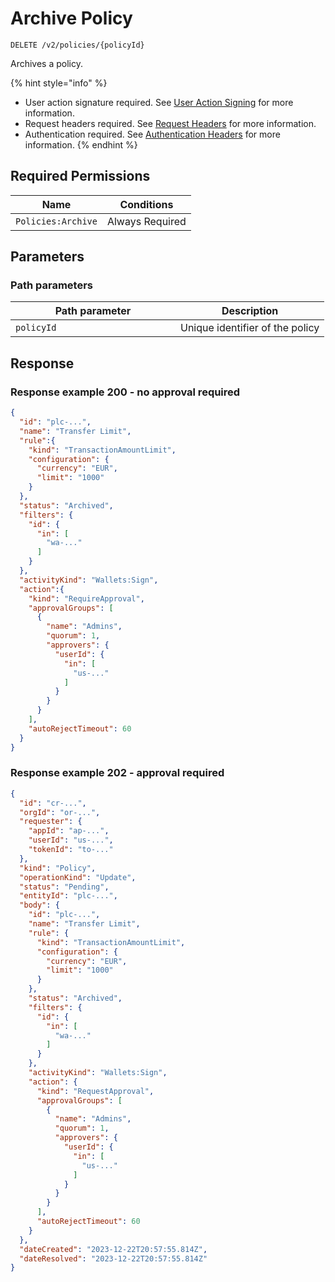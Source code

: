 # Archive Policy

`DELETE /v2/policies/{policyId}`

Archives a policy.

{% hint style="info" %}
* User action signature required. See [User Action Signing](../../authentication/user-action-signing/) for more information.
* Request headers required. See [Request Headers](../../../getting-started/request-headers.md) for more information.
* Authentication required. See [Authentication Headers](../../../getting-started/request-headers.md#authentication-headers) for more information.
{% endhint %}

## Required Permissions

| Name               | Conditions      |
| ------------------ | --------------- |
| `Policies:Archive` | Always Required |

## Parameters <a href="#parameters.1" id="parameters.1"></a>

### Path parameters <a href="#path-parameters" id="path-parameters"></a>

<table><thead><tr><th width="248">Path parameter</th><th>Description</th></tr></thead><tbody><tr><td><code>policyId</code></td><td>Unique identifier of the policy</td></tr></tbody></table>

## Response <a href="#response" id="response"></a>

### Response example 200 - no approval required <a href="#response-example" id="response-example"></a>

```json
{
  "id": "plc-...",
  "name": "Transfer Limit",
  "rule":{
    "kind": "TransactionAmountLimit",
    "configuration": {
      "currency": "EUR",
      "limit": "1000"
    }
  },
  "status": "Archived",
  "filters": {
    "id": {
      "in": [
        "wa-..."
      ]
    }
  },
  "activityKind": "Wallets:Sign",
  "action":{
    "kind": "RequireApproval",
    "approvalGroups": [
      {
        "name": "Admins",
        "quorum": 1,
        "approvers": {
          "userId": {
            "in": [
              "us-..."
            ]
          }
        }
      }
    ],
    "autoRejectTimeout": 60
  }
}
```

### Response example 202 - approval required <a href="#response-example" id="response-example"></a>

```json
{
  "id": "cr-...",
  "orgId": "or-...",
  "requester": {
    "appId": "ap-...",
    "userId": "us-...",
    "tokenId": "to-..."
  },
  "kind": "Policy",
  "operationKind": "Update",
  "status": "Pending",
  "entityId": "plc-...",
  "body": {
    "id": "plc-...",
    "name": "Transfer Limit",
    "rule": {
      "kind": "TransactionAmountLimit",
      "configuration": {
        "currency": "EUR",
        "limit": "1000"
      }
    },
    "status": "Archived",
    "filters": {
      "id": {
        "in": [
          "wa-..."
        ]
      }
    },
    "activityKind": "Wallets:Sign",
    "action": {
      "kind": "RequestApproval",
      "approvalGroups": [
        {
          "name": "Admins",
          "quorum": 1,
          "approvers": {
            "userId": {
              "in": [
                "us-..."
              ]
            }
          }
        }
      ],
      "autoRejectTimeout": 60
    }
  },
  "dateCreated": "2023-12-22T20:57:55.814Z",
  "dateResolved": "2023-12-22T20:57:55.814Z"
}
```
